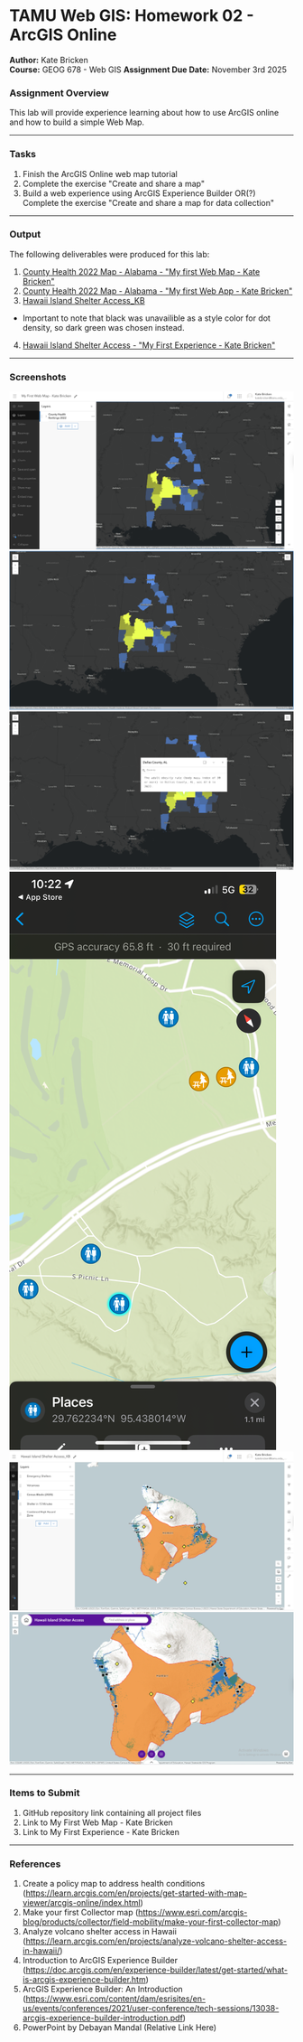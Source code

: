 # TAMU Web GIS: Homework 02 - ArcGIS Online

**Author:** Kate Bricken  
**Course:** GEOG 678 - Web GIS
**Assignment Due Date:** November 3rd 2025


### Assignment Overview

This lab will provide experience learning about how to use ArcGIS online and how to build a simple Web Map.


---

### Tasks
1. Finish the ArcGIS Online web map tutorial
2. Complete the exercise "Create and share a map"
3. Build a web experience using ArcGIS Experience Builder OR(?) Complete the exercise "Create and share a map for data collection"



---

### Output
The following deliverables were produced for this lab:

1. [County Health 2022 Map - Alabama - "My first Web Map - Kate Bricken"](https://arcg.is/1OaGeq0)
2. [County Health 2022 Map - Alabama - "My first Web App - Kate Bricken"](https://tamu.maps.arcgis.com/apps/instant/basic/index.html?appid=b4402a28adbb4acab2fb7e80eac0a112)
3. [Hawaii Island Shelter Access_KB](https://arcg.is/Hebr91)
* Important to note that black was unavailible as a style color for dot density, so dark green was chosen instead.
4. [Hawaii Island Shelter Access - "My First Experience - Kate Bricken"](https://experience.arcgis.com/experience/6335948f4bbe46cc965df7bcf0792d39)

---

### Screenshots
![CountyHealth2022AlabamaMap](https://github.com/KTB2025/GEOG-678-Bricken-Fall2025/blob/main/Module_2/Lab02/Images/CountyHealth2022AlabamaMap.png)
![MyFirstWebApp_WithoutPopUp](https://github.com/KTB2025/GEOG-678-Bricken-Fall2025/blob/main/Module_2/Lab02/Images/MyFirstWebApp_WithoutPopUp.png)
![MyFirstWebApp_WithPopUp](https://github.com/KTB2025/GEOG-678-Bricken-Fall2025/blob/main/Module_2/Lab02/Images/MyFirstWebApp_WithPopUp.png)
![GEOG678_Collector_Bricken](https://github.com/KTB2025/GEOG-678-Bricken-Fall2025/blob/main/Module_2/Lab02/Images/GEOG678_Collector_Bricken.PNG)
![HawaiiIslandShelterAccessMap](https://github.com/KTB2025/GEOG-678-Bricken-Fall2025/blob/main/Module_2/Lab02/Images/HawaiiIslandShelterAccessMap.png)
![MyFirstExperience](https://github.com/KTB2025/GEOG-678-Bricken-Fall2025/blob/main/Module_2/Lab02/Images/MyFirstExperience.png)


---

### Items to Submit
1. GitHub repository link containing all project files   
2. Link to My First Web Map - Kate Bricken
3. Link to My First Experience - Kate Bricken
---

### References
1. Create a policy map to address health conditions
(https://learn.arcgis.com/en/projects/get-started-with-map-viewer/arcgis-online/index.html)
2. Make your first Collector map (https://www.esri.com/arcgis-blog/products/collector/field-mobility/make-your-first-collector-map)
3. Analyze volcano shelter access in Hawaii (https://learn.arcgis.com/en/projects/analyze-volcano-shelter-access-in-hawaii/)
4. Introduction to ArcGIS Experience Builder (https://doc.arcgis.com/en/experience-builder/latest/get-started/what-is-arcgis-experience-builder.htm)
5. ArcGIS Experience Builder: An Introduction (https://www.esri.com/content/dam/esrisites/en-us/events/conferences/2021/user-conference/tech-sessions/13038-arcgis-experience-builder-introduction.pdf)
6.  PowerPoint by Debayan Mandal (Relative Link Here)
